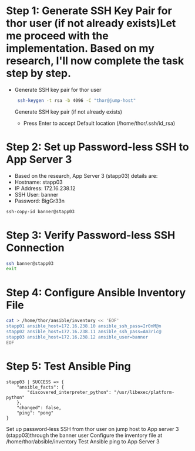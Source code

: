 # Step 1: Generate SSH Key Pair for thor user (if not already exists)Let me proceed with the implementation. Based on my research, I'll now complete the task step by step.
- Generate SSH key pair for thor user
  ```bash
   ssh-keygen -t rsa -b 4096 -C "thor@jump-host"
  ```
   Generate SSH key pair (if not already exists)

   - Press Enter to accept Default location
     (/home/thor/.ssh/id_rsa)

#  Step 2: Set up Password-less SSH to App Server 3
- Based on the research, App Server 3 (stapp03) details are:
- Hostname: stapp03
- IP Address: 172.16.238.12
- SSH User: banner
- Password: BigGr33n
```bash
ssh-copy-id banner@stapp03
```
# Step 3: Verify Password-less SSH Connection
```bash
ssh banner@stapp03
exit
```
# Step 4: Configure Ansible Inventory File
```bash
cat > /home/thor/ansible/inventory << 'EOF'
stapp01 ansible_host=172.16.238.10 ansible_ssh_pass=Ir0nM@n
stapp02 ansible_host=172.16.238.11 ansible_ssh_pass=Am3ric@
stapp03 ansible_host=172.16.238.12 ansible_user=banner
EOF
```
# Step 5: Test Ansible Ping
```text
stapp03 | SUCCESS => {
    "ansible_facts": {
        "discovered_interpreter_python": "/usr/libexec/platform-python"
    },
    "changed": false,
    "ping": "pong"
}
```
 Set up password-less SSH from thor user on jump host to App server 3 (stapp03)through the banner user
 Configure the inventory file at /home/thor/absible/inventory
 Test Ansible ping to App Server 3

